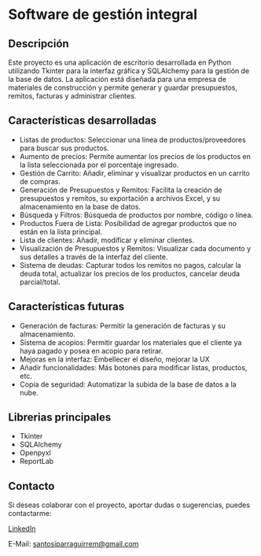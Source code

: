 # Software de gestión integral

## Descripción
Este proyecto es una aplicación de escritorio desarrollada en Python utilizando Tkinter para la interfaz gráfica y SQLAlchemy para la gestión de la base de datos. La aplicación está diseñada para una empresa de materiales de construcción y permite generar y guardar presupuestos, remitos, facturas y administrar clientes.

## Características desarrolladas
- Listas de productos: Seleccionar una línea de productos/proveedores para buscar sus productos.
- Aumento de precios: Permite aumentar los precios de los productos en la lista seleccionada por el porcentaje ingresado.
- Gestión de Carrito: Añadir, eliminar y visualizar productos en un carrito de compras.
- Generación de Presupuestos y Remitos: Facilita la creación de presupuestos y remitos, su exportación a archivos Excel, y su almacenamiento en la base de datos.
- Búsqueda y Filtros: Búsqueda de productos por nombre, código o línea.
- Productos Fuera de Lista: Posibilidad de agregar productos que no están en la lista principal.
- Lista de clientes: Añadir, modificar y eliminar clientes.
- Visualización de Presupuestos y Remitos: Visualizar cada documento y sus detalles a través de la interfaz del cliente.
- Sistema de deudas: Capturar todos los remitos no pagos, calcular la deuda total, actualizar los precios de los productos, cancelar deuda parcial/total.

## Características futuras
- Generación de facturas: Permitir la generación de facturas y su almacenamiento.
- Sistema de acopios: Permitir guardar los materiales que el cliente ya haya pagado y posea en acopio para retirar.
- Mejoras en la interfaz: Embellecer el diseño, mejorar la UX
- Añadir funcionalidades: Más botones para modificar listas, productos, etc.
- Copia de seguridad: Automatizar la subida de la base de datos a la nube.

## Librerias principales
- Tkinter
- SQLAlchemy
- Openpyxl
- ReportLab

## Contacto

Si deseas colaborar con el proyecto, aportar dudas o sugerencias, puedes contactarme:

[LinkedIn](https://www.linkedin.com/in/santos-iparraguirre-b738a82b3/)

E-Mail: santosiparraguirrem@gmail.com